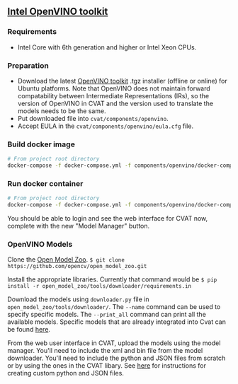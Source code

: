 ## [Intel OpenVINO toolkit](https://software.intel.com/en-us/openvino-toolkit)

### Requirements

* Intel Core with 6th generation and higher or Intel Xeon CPUs.

### Preparation

- Download the latest [OpenVINO toolkit](https://software.intel.com/en-us/openvino-toolkit) .tgz installer
(offline or online) for Ubuntu platforms. Note that OpenVINO does not maintain forward compatability between
Intermediate Representations (IRs), so the version of OpenVINO in CVAT and the version used to translate the
models needs to be the same.
- Put downloaded file into ```cvat/components/openvino```.
- Accept EULA in the `cvat/components/openvino/eula.cfg` file.

### Build docker image
```bash
# From project root directory
docker-compose -f docker-compose.yml -f components/openvino/docker-compose.openvino.yml build
```

### Run docker container
```bash
# From project root directory
docker-compose -f docker-compose.yml -f components/openvino/docker-compose.openvino.yml up -d
```

You should be able to login and see the web interface for CVAT now, complete with the new "Model Manager" button.

### OpenVINO Models

Clone the [Open Model Zoo](https://github.com/opencv/open_model_zoo). `$ git clone https://github.com/opencv/open_model_zoo.git`

Install the appropriate libraries. Currently that command would be `$ pip install -r open_model_zoo/tools/downloader/requirements.in`

Download the models using `downloader.py` file in `open_model_zoo/tools/downloader/`. 
The `--name` command can be used to specify specific models. 
The `--print_all` command can print all the available models. 
Specific models that are already integrated into Cvat can be found [here](https://github.com/opencv/cvat/tree/develop/utils/open_model_zoo).

From the web user interface in CVAT, upload the models using the model manager.
You'll need to include the xml and bin file from the model downloader.
You'll need to include the python and JSON files from scratch or by using the ones in the CVAT libary. 
See [here](https://github.com/opencv/cvat/tree/develop/cvat/apps/auto_annotation) for instructions for creating custom 
python and JSON files.
